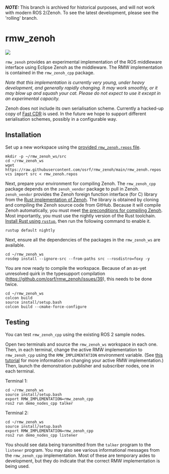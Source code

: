 **_NOTE:_** This branch is archived for historical purposes, and will not work with modern ROS 2/Zenoh.
To see the latest development, please see the 'rolling' branch.

# rmw_zenoh

![](https://github.com/osrf/rmw_zenoh/workflows/CI/badge.svg)

`rmw_zenoh` provides an experimental implementation of the ROS middleware interface using Eclipse Zenoh as the middleware.
The RMW implementation is contained in the `rmw_zenoh_cpp` package.

*Note that this implementation is currently very young, under heavy development, and generally rapidly changing.*
*It may work smoothly, or it may blow up and squash your cat.*
*Please do not expect to use it except in an experimental capacity.*

Zenoh does not include its own serialisation scheme.
Currently a hacked-up copy of [Fast CDR]() is used.
In the future we hope to support different serialisation schemes, possibly in a configurable way.


## Installation

Set up a new workspace using the [provided `rmw_zenoh.repos` file](https://raw.githubusercontent.com/osrf/rmw_zenoh/main/rmw_zenoh.repos).

```shell
mkdir -p ~/rmw_zenoh_ws/src
cd ~/rmw_zenoh_ws
wget https://raw.githubusercontent.com/osrf/rmw_zenoh/main/rmw_zenoh.repos
vcs import src < rmw_zenoh.repos
```

Next, prepare your environment for compiling Zenoh.
The `rmw_zenoh_cpp` package depends on the `zenoh_vendor` package to pull in Zenoh.
`zenoh_vendor` provides the Zenoh foreign function interface (for C) library from the [Rust implementation of Zenoh](https://github.com/eclipse-zenoh/zenoh/tree/rust-master).
The library is obtained by cloning and compiling the Zenoh source code from GitHub.
Because it will compile Zenoh automatically, you must meet [the preconditions for compiling Zenoh](https://github.com/eclipse-zenoh/zenoh/tree/rust-master#how-to-build-it).
Most importantly, you must use the nightly version of the Rust toolchain.
[Install Rust using `rustup`](https://rustup.rs/), then run the following command to enable it.

```shell
rustup default nightly
```

Next, ensure all the dependencies of the packages in the `rmw_zenoh_ws` are available.

```shell
cd ~/rmw_zenoh_ws
rosdep install --ignore-src --from-paths src --rosdistro=foxy -y
```

You are now ready to compile the workspace.
Because of an as-yet unresolved quirk in the typesupport compilation (https://github.com/osrf/rmw_zenoh/issues/39), this needs to be done twice.

```shell
cd ~/rmw_zenoh_ws
colcon build
source install/setup.bash
colcon build --cmake-force-configure
```

## Testing

You can test `rmw_zenoh_cpp` using the existing ROS 2 sample nodes.

Open two terminals and source the `rmw_zenoh_ws` workspace in each one.
Then, in each terminal, change the active RMW implementation to `rmw_zenoh_cpp` using the `RMW_IMPLEMENTATION` environment variable.
(See [this tutorial](https://index.ros.org/doc/ros2/Tutorials/Working-with-multiple-RMW-implementations/#specifying-rmw-implementations) for more information on changing your active RMW implementation.)
Then, launch the demonstration publisher and subscriber nodes, one in each terminal.

Terminal 1:

```shell
cd ~/rmw_zenoh_ws
source install/setup.bash
export RMW_IMPLEMENTATION=rmw_zenoh_cpp
ros2 run demo_nodes_cpp talker
```

Terminal 2:

```shell
cd ~/rmw_zenoh_ws
source install/setup.bash
export RMW_IMPLEMENTATION=rmw_zenoh_cpp
ros2 run demo_nodes_cpp listener
```

You should see data being transmitted from the `talker` program to the `listener` program.
You may also see various informational messages from the `rmw_zenoh_cpp` implementation.
Most of these are temporary aides to development, but they do indicate that the correct RMW implementation is being used.

